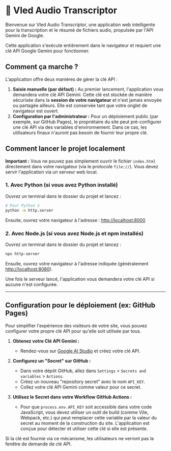 # 🎤 Vled Audio Transcriptor

Bienvenue sur Vled Audio Transcriptor, une application web intelligente pour la transcription et le résumé de fichiers audio, propulsée par l'API Gemini de Google.

Cette application s'exécute entièrement dans le navigateur et requiert une clé API Google Gemini pour fonctionner.

## Comment ça marche ?

L'application offre deux manières de gérer la clé API :

1.  **Saisie manuelle (par défaut) :** Au premier lancement, l'application vous demandera votre clé API Gemini. Cette clé est stockée de manière sécurisée dans la **session de votre navigateur** et n'est jamais envoyée ou partagée ailleurs. Elle est conservée tant que votre onglet de navigateur est ouvert.
2.  **Configuration par l'administrateur :** Pour un déploiement public (par exemple, sur GitHub Pages), le propriétaire du site peut pré-configurer une clé API via des variables d'environnement. Dans ce cas, les utilisateurs finaux n'auront pas besoin de fournir leur propre clé.

## Comment lancer le projet localement

**Important :** Vous ne pouvez pas simplement ouvrir le fichier `index.html` directement dans votre navigateur (via le protocole `file://`). Vous devez servir l'application via un serveur web local.

### 1. Avec Python (si vous avez Python installé)

Ouvrez un terminal dans le dossier du projet et lancez :

```bash
# Pour Python 3
python -m http.server
```
Ensuite, ouvrez votre navigateur à l'adresse : [http://localhost:8000](http://localhost:8000)

### 2. Avec Node.js (si vous avez Node.js et npm installés)

Ouvrez un terminal dans le dossier du projet et lancez :

```bash
npx http-server
```
Ensuite, ouvrez votre navigateur à l'adresse indiquée (généralement [http://localhost:8080](http://localhost:8080)).

Une fois le serveur lancé, l'application vous demandera votre clé API si aucune n'est configurée.

---

## Configuration pour le déploiement (ex: GitHub Pages)

Pour simplifier l'expérience des visiteurs de votre site, vous pouvez configurer votre propre clé API pour qu'elle soit utilisée par tous.

1.  **Obtenez votre Clé API Gemini :**
    *   Rendez-vous sur [Google AI Studio](https://aistudio.google.com/app/apikey) et créez votre clé API.

2.  **Configurez un "Secret" sur GitHub :**
    *   Dans votre dépôt GitHub, allez dans `Settings` > `Secrets and variables` > `Actions`.
    *   Créez un nouveau "repository secret" avec le nom `API_KEY`.
    *   Collez votre clé API Gemini comme valeur pour ce secret.

3.  **Utilisez le Secret dans votre Workflow GitHub Actions :**
    *   Pour que `process.env.API_KEY` soit accessible dans votre code JavaScript, vous devez utiliser un outil de build (comme Vite, Webpack, etc.) qui peut remplacer cette variable par la valeur du secret au moment de la construction du site. L'application est conçue pour détecter et utiliser cette clé si elle est présente.

Si la clé est fournie via ce mécanisme, les utilisateurs ne verront pas la fenêtre de demande de clé API.
